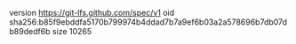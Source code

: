 version https://git-lfs.github.com/spec/v1
oid sha256:b85f9ebddfa5170b799974b4ddad7b7a9ef6b03a2a578696b7db07db89dedf6b
size 10265
